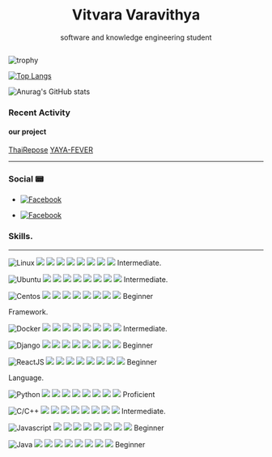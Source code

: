 <h1 align="center"> Vitvara Varavithya</h1>
<p align="center"> software and knowledge engineering student <p>
  
<div id="badges" align="center">
<img src="https://komarev.com/ghpvc/?username=vitvara&style=flat-square&color=blue" alt=""/>
</div>

  
![trophy](https://github-profile-trophy.vercel.app/?username=vitvara&row=7&column=7&theme=darkhub)

[![Top Langs](https://github-readme-stats.vercel.app/api/top-langs/?username=vitvara&layout=compact&theme=radical)](https://github.com/vitvara/github-readme-stats)

![Anurag's GitHub stats](https://github-readme-stats.vercel.app/api?username=vitvara&theme=dracula)

### Recent Activity
<!--START_SECTION:activity-->
#### our project
[ThaiRepose](https://thairepose.com/)
  [YAYA-FEVER](https://github.com/YAYA-FEVER)
<!--END_SECTION:activity-->
---
### Social :pager:
- [![Facebook](https://img.shields.io/badge/-Facebook-1877F2?style=flat&logo=Facebook&logoColor=white)](https://www.facebook.com/GRIDVaravithya/)

- [![Facebook](https://img.shields.io/badge/-Instagram-E4405F?style=flat&logo=Instagram&logoColor=white)](https://www.instagram.com/vitvara_v/?hl=en)

### Skills.
 ---
![Linux](https://img.shields.io/badge/-Linux-FCC624?style=flat-square&logo=Linux&logoColor=white)
![](https://img.shields.io/badge/--0066CC?style=flat-square&logo=&logoColor=white)
![](https://img.shields.io/badge/--0066CC?style=flat-square&logo=&logoColor=white)
![](https://img.shields.io/badge/--0066CC?style=flat-square&logo=&logoColor=white)
![](https://img.shields.io/badge/--0066CC?style=flat-square&logo=&logoColor=white)
![](https://img.shields.io/badge/--ffffff?style=flat-square&logo=&logoColor=white)
![](https://img.shields.io/badge/--ffffff?style=flat-square&logo=&logoColor=white)
![](https://img.shields.io/badge/--ffffff?style=flat-square&logo=&logoColor=white)
![](https://img.shields.io/badge/--ffffff?style=flat-square&logo=&logoColor=white)
 Intermediate.
  
 ![Ubuntu](https://img.shields.io/badge/-Ubuntu-E95420?style=flat-square&logo=Ubuntu&logoColor=white)
 ![](https://img.shields.io/badge/--0066CC?style=flat-square&logo=&logoColor=white)
![](https://img.shields.io/badge/--0066CC?style=flat-square&logo=&logoColor=white)
![](https://img.shields.io/badge/--0066CC?style=flat-square&logo=&logoColor=white)
![](https://img.shields.io/badge/--0066CC?style=flat-square&logo=&logoColor=white)
![](https://img.shields.io/badge/--ffffff?style=flat-square&logo=&logoColor=white)
![](https://img.shields.io/badge/--ffffff?style=flat-square&logo=&logoColor=white)
![](https://img.shields.io/badge/--ffffff?style=flat-square&logo=&logoColor=white)
![](https://img.shields.io/badge/--ffffff?style=flat-square&logo=&logoColor=white)
 Intermediate. 
  
![Centos](https://img.shields.io/badge/-CentOS-262577?style=flat-square&logo=CentOS&logoColor=white)
      ![](https://img.shields.io/badge/--0066CC?style=flat-square&logo=&logoColor=white)
![](https://img.shields.io/badge/--0066CC?style=flat-square&logo=&logoColor=white)
![](https://img.shields.io/badge/--ffffff?style=flat-square&logo=&logoColor=white)
![](https://img.shields.io/badge/--ffffff?style=flat-square&logo=&logoColor=white)
![](https://img.shields.io/badge/--ffffff?style=flat-square&logo=&logoColor=white)
![](https://img.shields.io/badge/--ffffff?style=flat-square&logo=&logoColor=white)
![](https://img.shields.io/badge/--ffffff?style=flat-square&logo=&logoColor=white)
![](https://img.shields.io/badge/--ffffff?style=flat-square&logo=&logoColor=white)
 Beginner
  


  
Framework.

![Docker](https://img.shields.io/badge/-Docker-3776AB?style=flat-square&logo=Docker&logoColor=white)
![](https://img.shields.io/badge/--0066CC?style=flat-square&logo=&logoColor=white)
![](https://img.shields.io/badge/--0066CC?style=flat-square&logo=&logoColor=white)
![](https://img.shields.io/badge/--0066CC?style=flat-square&logo=&logoColor=white)
![](https://img.shields.io/badge/--0066CC?style=flat-square&logo=&logoColor=white)
![](https://img.shields.io/badge/--ffffff?style=flat-square&logo=&logoColor=white)
![](https://img.shields.io/badge/--ffffff?style=flat-square&logo=&logoColor=white)
![](https://img.shields.io/badge/--ffffff?style=flat-square&logo=&logoColor=white)
![](https://img.shields.io/badge/--ffffff?style=flat-square&logo=&logoColor=white)
Intermediate.
  
![Django](https://img.shields.io/badge/-Django-092E20?style=flat-square&logo=Django&logoColor=white)
![](https://img.shields.io/badge/--0066CC?style=flat-square&logo=&logoColor=white)
![](https://img.shields.io/badge/--0066CC?style=flat-square&logo=&logoColor=white)
![](https://img.shields.io/badge/--ffffff?style=flat-square&logo=&logoColor=white)
![](https://img.shields.io/badge/--ffffff?style=flat-square&logo=&logoColor=white)
![](https://img.shields.io/badge/--ffffff?style=flat-square&logo=&logoColor=white)
![](https://img.shields.io/badge/--ffffff?style=flat-square&logo=&logoColor=white)
![](https://img.shields.io/badge/--ffffff?style=flat-square&logo=&logoColor=white)
![](https://img.shields.io/badge/--ffffff?style=flat-square&logo=&logoColor=white)
 Beginner
  
![ReactJS](https://img.shields.io/badge/-ReactJS-61DAFB?style=flat-square&logo=React&logoColor=white)
![](https://img.shields.io/badge/--0066CC?style=flat-square&logo=&logoColor=white)
![](https://img.shields.io/badge/--0066CC?style=flat-square&logo=&logoColor=white)
![](https://img.shields.io/badge/--ffffff?style=flat-square&logo=&logoColor=white)
![](https://img.shields.io/badge/--ffffff?style=flat-square&logo=&logoColor=white)
![](https://img.shields.io/badge/--ffffff?style=flat-square&logo=&logoColor=white)
![](https://img.shields.io/badge/--ffffff?style=flat-square&logo=&logoColor=white)
![](https://img.shields.io/badge/--ffffff?style=flat-square&logo=&logoColor=white)
![](https://img.shields.io/badge/--ffffff?style=flat-square&logo=&logoColor=white)
 Beginner
  

  
Language.
  
![Python](https://img.shields.io/badge/-Python-3776AB?style=flat-square&logo=Python&logoColor=white)
![](https://img.shields.io/badge/--0066CC?style=flat-square&logo=&logoColor=white)
![](https://img.shields.io/badge/--0066CC?style=flat-square&logo=&logoColor=white)
![](https://img.shields.io/badge/--0066CC?style=flat-square&logo=&logoColor=white)
![](https://img.shields.io/badge/--0066CC?style=flat-square&logo=&logoColor=white)
![](https://img.shields.io/badge/--0066CC?style=flat-square&logo=&logoColor=white)
![](https://img.shields.io/badge/--0066CC?style=flat-square&logo=&logoColor=white)
![](https://img.shields.io/badge/--ffffff?style=flat-square&logo=&logoColor=white)
![](https://img.shields.io/badge/--ffffff?style=flat-square&logo=&logoColor=white) Proficient

![C/C++](https://img.shields.io/badge/-C/C++-A8B9CC?style=flat-square&logo=C&logoColor=white)
![](https://img.shields.io/badge/--0066CC?style=flat-square&logo=&logoColor=white)
![](https://img.shields.io/badge/--0066CC?style=flat-square&logo=&logoColor=white)
![](https://img.shields.io/badge/--0066CC?style=flat-square&logo=&logoColor=white)
![](https://img.shields.io/badge/--0066CC?style=flat-square&logo=&logoColor=white)
![](https://img.shields.io/badge/--ffffff?style=flat-square&logo=&logoColor=white)
![](https://img.shields.io/badge/--ffffff?style=flat-square&logo=&logoColor=white)
![](https://img.shields.io/badge/--ffffff?style=flat-square&logo=&logoColor=white)
![](https://img.shields.io/badge/--ffffff?style=flat-square&logo=&logoColor=white)
Intermediate.
  
![Javascript](https://img.shields.io/badge/-Javascript-F7DF1E?style=flat-square&logo=Javascript&logoColor=white)
![](https://img.shields.io/badge/--0066CC?style=flat-square&logo=&logoColor=white)
![](https://img.shields.io/badge/--0066CC?style=flat-square&logo=&logoColor=white)
![](https://img.shields.io/badge/--ffffff?style=flat-square&logo=&logoColor=white)
![](https://img.shields.io/badge/--ffffff?style=flat-square&logo=&logoColor=white)
![](https://img.shields.io/badge/--ffffff?style=flat-square&logo=&logoColor=white)
![](https://img.shields.io/badge/--ffffff?style=flat-square&logo=&logoColor=white)
![](https://img.shields.io/badge/--ffffff?style=flat-square&logo=&logoColor=white)
![](https://img.shields.io/badge/--ffffff?style=flat-square&logo=&logoColor=white)
 Beginner
  
![Java](https://img.shields.io/badge/-Java-007396?style=flat-square&logo=Java&logoColor=red)
![](https://img.shields.io/badge/--0066CC?style=flat-square&logo=&logoColor=white)
![](https://img.shields.io/badge/--0066CC?style=flat-square&logo=&logoColor=white)
![](https://img.shields.io/badge/--ffffff?style=flat-square&logo=&logoColor=white)
![](https://img.shields.io/badge/--ffffff?style=flat-square&logo=&logoColor=white)
![](https://img.shields.io/badge/--ffffff?style=flat-square&logo=&logoColor=white)
![](https://img.shields.io/badge/--ffffff?style=flat-square&logo=&logoColor=white)
![](https://img.shields.io/badge/--ffffff?style=flat-square&logo=&logoColor=white)
![](https://img.shields.io/badge/--ffffff?style=flat-square&logo=&logoColor=white)
 Beginner
  

